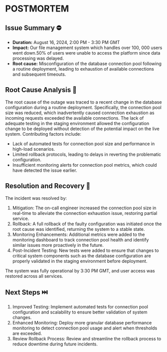 # POSTMORTEM

## Issue Summary ⛔
* **Duration:** August 16, 2024, 2:00 PM - 3:30 PM GMT
* __Impact:__ Our file management system which handles over 100,
000 users went down.50% of users were unable to access the platform since data processing was delayed.
* __Root cause:__ Misconfiguration of the database connection pool following a routine deployment, leading to exhaustion of available connections and subsequent timeouts.

## Root Cause Analysis 🔎
The root cause of the outage was traced to a recent change in the database configuration during a routine deployment. Specifically, the connection pool size was reduced, which inadvertently caused connection exhaustion as incoming requests exceeded the available connections. The lack of adequate testing in the staging environment allowed the configuration change to be deployed without detection of the potential impact on the live system.
Contributing factors include:

* Lack of automated tests for connection pool size and performance in high-load scenarios.
* Limited rollback protocols, leading to delays in reverting the problematic configuration.
* Insufficient monitoring alerts for connection pool metrics, which could have detected the issue earlier.
## Resolution and Recovery 📝
The incident was resolved by:

1. Mitigation: The on-call engineer increased the connection pool size in real-time to alleviate the connection exhaustion issue, restoring partial service.
2. Rollback: A full rollback of the faulty configuration was initiated once the root cause was identified, returning the system to a stable state.
3. Monitoring Enhancements: Additional metrics were added to the monitoring dashboard to track connection pool health and identify similar issues more proactively in the future.
4. Post-Incident Testing: New tests were added to ensure that changes to critical system components such as the database configuration are properly validated in the staging environment before deployment.

The system was fully operational by 3:30 PM GMT, and user access was restored across all services.


## Next Steps ⏭️
1. Improved Testing: Implement automated tests for connection pool configuration and scalability to ensure better validation of system changes.
2. Enhanced Monitoring: Deploy more granular database performance monitoring to detect connection pool usage and alert when thresholds are exceeded.
3. Review Rollback Process: Review and streamline the rollback process to reduce downtime during future incidents.